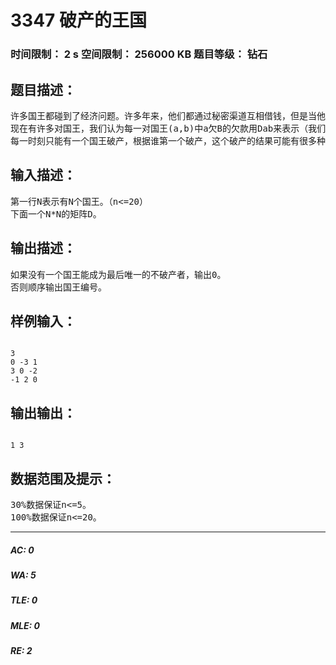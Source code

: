 # 3347 破产的王国   
### 时间限制： 2 s     空间限制： 256000 KB     题目等级： 钻石  
## 题目描述：  

<pre>
许多国王都碰到了经济问题。许多年来，他们都通过秘密渠道互相借钱，但是当他们的债务曝光的时候，崩溃是不可避免的。
现在有许多对国王，我们认为每一对国王(a,b)中a欠B的欠款用Dab来表示（我们定义Dab=-Dba）。当一个国王的经济问题入不敷出（收入小于支出），那么它就破产了，它所有的债务问题，不管是他借别人的，还是别人借他的都会一笔勾销。然后资金链断裂后，下一个国王也会破产，直到剩下的国王他们的收入还是大于支出的。
每一时刻只能有一个国王破产，根据谁第一个破产，这个破产的结果可能有很多种，甚至很多时候只剩下一个国王。让你写出一个程序找出所有能成为唯一的不破产者的国王。
</pre>
  
  
## 输入描述：  

<pre>
第一行N表示有N个国王。（n<=20）
下面一个N*N的矩阵D。
</pre>
  
  
## 输出描述：  

<pre>
如果没有一个国王能成为最后唯一的不破产者，输出0。
否则顺序输出国王编号。
</pre>
  
  
## 样例输入：  

<pre><code>
3
0 -3 1
3 0 -2
-1 2 0
</code></pre>
  
  
## 输出输出：  

<pre><code>
1 3
</code></pre>
  
  
## 数据范围及提示：  

<pre>
30%数据保证n<=5。
100%数据保证n<=20。
</pre>
  
  
***  

##### AC: 0  
##### WA: 5  
##### TLE: 0  
##### MLE: 0  
##### RE: 2  
